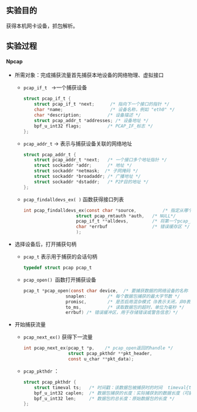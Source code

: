 ## 实验目的

获得本机网卡设备，抓包解析。

## 实验过程

#### Npcap 

- 所需对象：完成捕获流量首先捕获本地设备的网络物理、虚拟接口

  - `pcap_if_t ` ->一个捕获设备

    ~~~csharp
    struct pcap_if_t {
        struct pcap_if_t *next;      /* 指向下一个接口的指针 */
        char *name;                  /* 设备名称，例如 "eth0" */
        char *description;          /* 设备描述 */
        struct pcap_addr_t *addresses; /* 设备地址 */
        bpf_u_int32 flags;          /* PCAP_IF_标志 */
    };
    ~~~

    

  - `pcap_addr_t` -> 表示与捕获设备关联的网络地址

    ~~~c
    struct pcap_addr_t {
        struct pcap_addr_t *next;   /* 一个接口多个地址指针 */
        struct sockaddr *addr;      /* 地址 */
        struct sockaddr *netmask;  /* 子网掩码 */
        struct sockaddr *broadaddr; /* 广播地址 */
        struct sockaddr *dstaddr;   /* P2P目的地址 */
    };
    ~~~

  - `pcap_findalldevs_ex( )` 函数获得接口列表

    ~~~c
    int pcap_findalldevs_ex(const char *source,          /* 指定从哪个地方获得接口*/
                        struct pcap_rmtauth *auth,	 /* NULL*/
                        pcap_if_t **alldevs,	     /* 将第一个pcap_if_t的指针写到alldevs内*/
                        char *errbuf				 /* 错误缓存区 */
                        );
    ~~~

    

- 选择设备后，打开捕获句柄

  - `pcap_t`   表示用于捕获的会话句柄 

    ~~~c
    typedef struct pcap pcap_t
    ~~~

  - `pcap_open() `函数打开捕获设备

    ~~~c
    pcap_t *pcap_open(const char device,  /* 要捕获数据的网络设备的名称 */
    				snaplen: 		/* 每个数据包捕获的最大字节数 */
                    promisc,		/* 是否启用混杂模式（0表示关闭，非0表示开启） */
                    to_ms, 			/* 读取数据包的超时，单位为毫秒 */
    				errbuf)	/* 错误缓冲区，用于存储错误或警告信息）*/
    ~~~

- 开始捕获流量

  - `pcap_next_ex()` 获得下一流量

    ~~~c
    int pcap_next_ex(pcap_t *p,    /* pcap_open返回的handle */
                     struct pcap_pkthdr **pkt_header, 
                     const u_char **pkt_data);
    
    ~~~
  
  - `pcap_pkthdr` ：
  
    ```c
    struct pcap_pkthdr {
        struct timeval ts;   /* 时间戳：该数据包被捕获时的时间  timeval{tv_sec 时间戳和tv_usec 微妙}*/
        bpf_u_int32 caplen;  /* 数据包捕获的长度：实际捕获到的数据长度（可能小于数据包的实际长度，例如因为混杂模式的设置） */
        bpf_u_int32 len;     /* 数据包的总长度：原始数据包的长度 */
    };
    ```